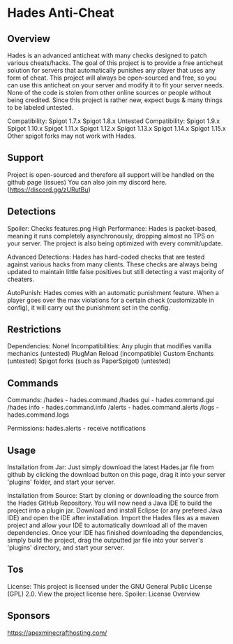 # Hades Anti-Cheat

## Overview
Hades is an advanced anticheat with many checks designed to patch various cheats/hacks. The goal of this project is to provide a free anticheat solution for servers that automatically punishes any player that uses any form of cheat. This project will always be open-sourced and free, so you can use this anticheat on your server and modify it to fit your server needs. None of the code is stolen from other online sources or people without being credited. Since this project is rather new, expect bugs & many things to be labeled untested.

Compatibility:
Spigot 1.7.x
Spigot 1.8.x
Untested Compatibility:
Spigot 1.9.x
Spigot 1.10.x
Spigot 1.11.x
Spigot 1.12.x
Spigot 1.13.x
Spigot 1.14.x
Spigot 1.15.x
Other spigot forks may not work with Hades.

## Support
Project is open-sourced and therefore all support will be handled on the github page (issues)
You can also join my discord here. (https://discord.gg/zURutBu)

## Detections
Spoiler: Checks
features.png
High Performance:
Hades is packet-based, meaning it runs completely asynchronously, dropping almost no TPS on your server. The project is also being optimized with every commit/update.

Advanced Detections:
Hades has hard-coded checks that are tested against various hacks from many clients. These checks are always being updated to maintain little false positives but still detecting a vast majority of cheaters.

AutoPunish:
Hades comes with an automatic punishment feature. When a player goes over the max violations for a certain check (customizable in config), it will carry out the punishment set in the config.

## Restrictions
Dependencies:
None!
Incompatibilities:
Any plugin that modifies vanilla mechanics (untested)
PlugMan Reload (incompatible)
Custom Enchants (untested)
Spigot forks (such as PaperSpigot) (untested)

## Commands
Commands:
/hades - hades.command
/hades gui - hades.command.gui
/hades info - hades.command.info
/alerts - hades.command.alerts
/logs - hades.command.logs

Permissions:
hades.alerts - receive notifications

## Usage
Installation from Jar:
Just simply download the latest Hades.jar file from github by clicking the download button on this page, drag it into your server 'plugins' folder, and start your server.

Installation from Source:
Start by cloning or downloading the source from the Hades GitHub Repository. You will now need a Java IDE to build the project into a plugin jar. Download and install Eclipse (or any prefered Java IDE) and open the IDE after installation. Import the Hades files as a maven project and allow your IDE to automatically download all of the maven dependencies. Once your IDE has finished downloading the dependencies, simply build the project, drag the outputted jar file into your server's 'plugins' directory, and start your server.

## Tos
License:
This project is licensed under the GNU General Public License (GPL) 2.0. View the project license here.
Spoiler: License Overview

## Sponsors
https://apexminecrafthosting.com/

